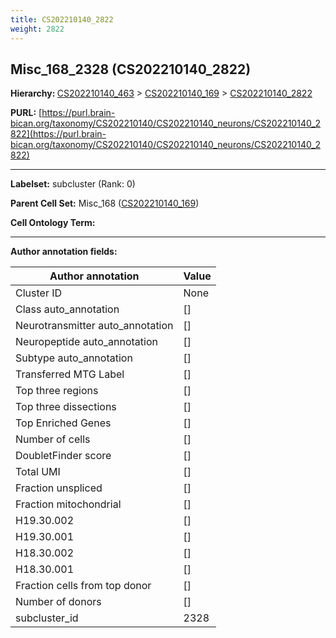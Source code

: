 ```yaml
---
title: CS202210140_2822
weight: 2822
---
```

## Misc_168_2328 (CS202210140_2822)
<b>Hierarchy: </b>
[CS202210140_463](../CS202210140_463) >
[CS202210140_169](../CS202210140_169) >
[CS202210140_2822](../CS202210140_2822)

**PURL:** [https://purl.brain-bican.org/taxonomy/CS202210140/CS202210140_neurons/CS202210140_2822](https://purl.brain-bican.org/taxonomy/CS202210140/CS202210140_neurons/CS202210140_2822)

---


**Labelset:** subcluster (Rank: 0)

**Parent Cell Set:** Misc_168 ([CS202210140_169](../CS202210140_169))



**Cell Ontology Term:** 

[MARKER GENES.]: #


---

[TRANSFERRED ANNOTATIONS.]: #


[AUTHOR ANNOTATION FIELDS.]: #


**Author annotation fields:**

| Author annotation | Value |
|-------------------|-------|
|Cluster ID|None|
|Class auto_annotation|[]|
|Neurotransmitter auto_annotation|[]|
|Neuropeptide auto_annotation|[]|
|Subtype auto_annotation|[]|
|Transferred MTG Label|[]|
|Top three regions|[]|
|Top three dissections|[]|
|Top Enriched Genes|[]|
|Number of cells|[]|
|DoubletFinder score|[]|
|Total UMI|[]|
|Fraction unspliced|[]|
|Fraction mitochondrial|[]|
|H19.30.002|[]|
|H19.30.001|[]|
|H18.30.002|[]|
|H18.30.001|[]|
|Fraction cells from top donor|[]|
|Number of donors|[]|
|subcluster_id|2328|
